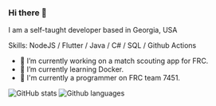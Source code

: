 ### Hi there 👋

<!--
**MrCoderBoy345/MrCoderBoy345** is a ✨ _special_ ✨ repository because its `README.md` (this file) appears on your GitHub profile.
-->

I am a self-taught developer based in Georgia, USA

Skills: NodeJS / Flutter / Java / C# / SQL / Github Actions

- 🔭 I’m currently working on a match scouting app for FRC.
- 🌱 I’m currently learning Docker.
- 🤖 I'm currently a programmer on FRC team 7451.
<!--
- 👯 I’m looking to collaborate on ...
- 🤔 I’m looking for help with ...
- 💬 Ask me about ...
- 📫 How to reach me: ...
- 😄 Pronouns: ...
- ⚡ Fun fact: ...
-->

![GitHub stats](https://github-readme-stats.vercel.app/api?username=MrCoderBoy345&show_icons=true&hide_border=true&theme=tokyonight)
![Github languages](https://github-readme-stats.vercel.app/api/top-langs/?username=MrCoderBoy345&layout=compact&theme=tokyonight)
